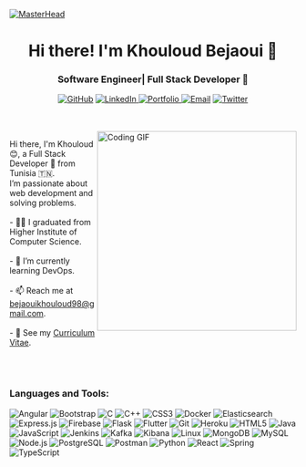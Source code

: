 [![MasterHead](https://developers.giphy.com/branch/master/static/api-c99e353f761d318322c853c03ebcf21b.gif)]()
<h1 align="center">Hi there! I'm Khouloud Bejaoui 👋</h1>
<h3 align="center"> Software Engineer| Full Stack Developer 🚀</h3>


<p align="center">
  <a href="https://github.com/khouloudbejaoui"><img src="https://img.shields.io/badge/Github-%2312100E.svg?style=flat-square&logo=github&logoColor=white" alt="GitHub"/></a>
  <a href="https://www.linkedin.com/in/khouloud-bejaoui/"><img src="https://img.shields.io/badge/LinkedIn-%230077B5.svg?style=flat-square&logo=linkedin&logoColor=white" alt="LinkedIn"/> 
  </a>
  <a href="[https://personal-portfolio-8341f.web.app/](https://khouloudbejaoui.github.io/khouloud-portfolio/)" target="_blank">
  <img src="https://img.shields.io/badge/Portfolio-F57C00.svg?style=flat-square&logo=link&logoColor=white" alt="Portfolio"/>
</a>
  <a href="mailto:bejaouikhouloud98@gmail.com"><img src="https://img.shields.io/badge/Email-D14836?style=flat-square&logo=gmail&logoColor=white" alt="Email"/></a>
  <a href="https://twitter.com/bejaouikhoulou8"><img src="https://img.shields.io/badge/Twitter-%231DA1F2.svg?style=flat-square&logo=twitter&logoColor=white" alt="Twitter"/></a>

</p>
<br> <br>
  <img align ="right" src="https://img.etimg.com/thumb/width-1200,height-900,imgsize-638053,resizemode-1,msid-84146083/prime/technology-and-startups/booting-up-developer-economy-how-tech-startups-are-helping-coders-build-and-test-software-faster.jpg" alt="Coding GIF" width="350"/>
<p align="left">
  Hi there, I'm Khouloud 😊, a Full Stack Developer 🚀 from Tunisia 🇹🇳. <br> I’m passionate about web development and solving problems.<br>
  <br> - 🧑‍🎓 I graduated from Higher Institute of Computer Science.<br>
  <br> - 🌱 I’m currently learning DevOps.<br>
  <br> - 📫 Reach me at <a href="mailto:bejaouikhouloud98@gmail.com">bejaouikhouloud98@gmail.com</a>.<br>
  <br> - 📄 See my <a href="https://drive.google.com/file/d/1KBmt4IRo-uo_1_t1iQIcj3BgpfWQLREf/view">Curriculum Vitae</a>.
</p>
<br> <br>
<h3 align="left">Languages and Tools:</h3>

<p align="left">
  <img src="https://img.shields.io/badge/Angular-DD0031?style=flat-square&logo=angular&logoColor=white" alt="Angular"/>
  <img src="https://img.shields.io/badge/Bootstrap-563D7C?style=flat-square&logo=bootstrap&logoColor=white" alt="Bootstrap"/>
  <img src="https://img.shields.io/badge/C-00599C?style=flat-square&logo=c&logoColor=white" alt="C"/>
  <img src="https://img.shields.io/badge/C++-00599C?style=flat-square&logo=cplusplus&logoColor=white" alt="C++"/>
  <img src="https://img.shields.io/badge/CSS3-1572B6?style=flat-square&logo=css3&logoColor=white" alt="CSS3"/>
  <img src="https://img.shields.io/badge/Docker-2496ED?style=flat-square&logo=docker&logoColor=white" alt="Docker"/>
  <img src="https://img.shields.io/badge/Elasticsearch-005571?style=flat-square&logo=elasticsearch&logoColor=white" alt="Elasticsearch"/>
  <img src="https://img.shields.io/badge/Express.js-000000?style=flat-square&logo=express&logoColor=white" alt="Express.js"/>
  <img src="https://img.shields.io/badge/Firebase-FFCA28?style=flat-square&logo=firebase&logoColor=black" alt="Firebase"/>
  <img src="https://img.shields.io/badge/Flask-000000?style=flat-square&logo=flask&logoColor=white" alt="Flask"/>
  <img src="https://img.shields.io/badge/Flutter-02569B?style=flat-square&logo=flutter&logoColor=white" alt="Flutter"/>
  <img src="https://img.shields.io/badge/Git-F05032?style=flat-square&logo=git&logoColor=white" alt="Git"/>
  <img src="https://img.shields.io/badge/Heroku-430098?style=flat-square&logo=heroku&logoColor=white" alt="Heroku"/>
  <img src="https://img.shields.io/badge/HTML5-E34F26?style=flat-square&logo=html5&logoColor=white" alt="HTML5"/>
  <img src="https://img.shields.io/badge/Java-007396?style=flat-square&logo=java&logoColor=white" alt="Java"/>
  <img src="https://img.shields.io/badge/JavaScript-F7DF1E?style=flat-square&logo=javascript&logoColor=black" alt="JavaScript"/>
  <img src="https://img.shields.io/badge/Jenkins-D24939?style=flat-square&logo=jenkins&logoColor=white" alt="Jenkins"/>
  <img src="https://img.shields.io/badge/Apache_Kafka-231F20?style=flat-square&logo=apache-kafka&logoColor=white" alt="Kafka"/>
  <img src="https://img.shields.io/badge/Kibana-005571?style=flat-square&logo=kibana&logoColor=white" alt="Kibana"/>
  <img src="https://img.shields.io/badge/Linux-FCC624?style=flat-square&logo=linux&logoColor=black" alt="Linux"/>
  <img src="https://img.shields.io/badge/MongoDB-4EA94B?style=flat-square&logo=mongodb&logoColor=white" alt="MongoDB"/>
  <img src="https://img.shields.io/badge/MySQL-4479A1?style=flat-square&logo=mysql&logoColor=white" alt="MySQL"/>
  <img src="https://img.shields.io/badge/Node.js-339933?style=flat-square&logo=nodedotjs&logoColor=white" alt="Node.js"/>
  <img src="https://img.shields.io/badge/PostgreSQL-336791?style=flat-square&logo=postgresql&logoColor=white" alt="PostgreSQL"/>
  <img src="https://img.shields.io/badge/Postman-FF6C37?style=flat-square&logo=postman&logoColor=white" alt="Postman"/>
  <img src="https://img.shields.io/badge/Python-3776AB?style=flat-square&logo=python&logoColor=white" alt="Python"/>
  <img src="https://img.shields.io/badge/React-61DAFB?style=flat-square&logo=react&logoColor=black" alt="React"/>
  <img src="https://img.shields.io/badge/Spring-6DB33F?style=flat-square&logo=spring&logoColor=white" alt="Spring"/>
  <img src="https://img.shields.io/badge/TypeScript-3178C6?style=flat-square&logo=typescript&logoColor=white" alt="TypeScript"/>
</p>



